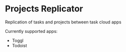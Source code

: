 # Projects Replicator
Replication of tasks and projects between task cloud apps

Currently supported apps:
* Toggl
* Todoist
